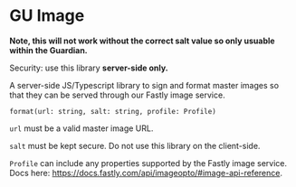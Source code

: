 # GU Image

**Note, this will not work without the correct salt value so only usuable within
the Guardian.**

Security: use this library **server-side only.**

A server-side JS/Typescript library to sign and format master images so that
they can be served through our Fastly image service.

    format(url: string, salt: string, profile: Profile)

`url` must be a valid master image URL.

`salt` must be kept secure. Do not use this library on the client-side.

`Profile` can include any properties supported by the Fastly image service. Docs
here: https://docs.fastly.com/api/imageopto/#image-api-reference.
